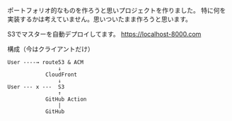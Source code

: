 
ポートフォリオ的なものを作ろうと思いプロジェクトを作りました。
特に何を実装するかは考えていません。思いついたまま作ろうと思います。

S3でマスターを自動デプロイしてます。
https://localhost-8000.com

構成（今はクライアントだけ）
```
User ----→ route53 & ACM 
                ↓
            CloudFront
                ↓
User --- x ---  S3
                ↑
            GitHub Action
                |
            GitHub

```
